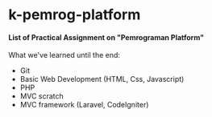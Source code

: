 # k-pemrog-platform

#### List of Practical Assignment on "Pemrograman Platform"

What we've learned until the end:
- Git
- Basic Web Development (HTML, Css, Javascript)
- PHP
- MVC scratch
- MVC framework (Laravel, CodeIgniter)
